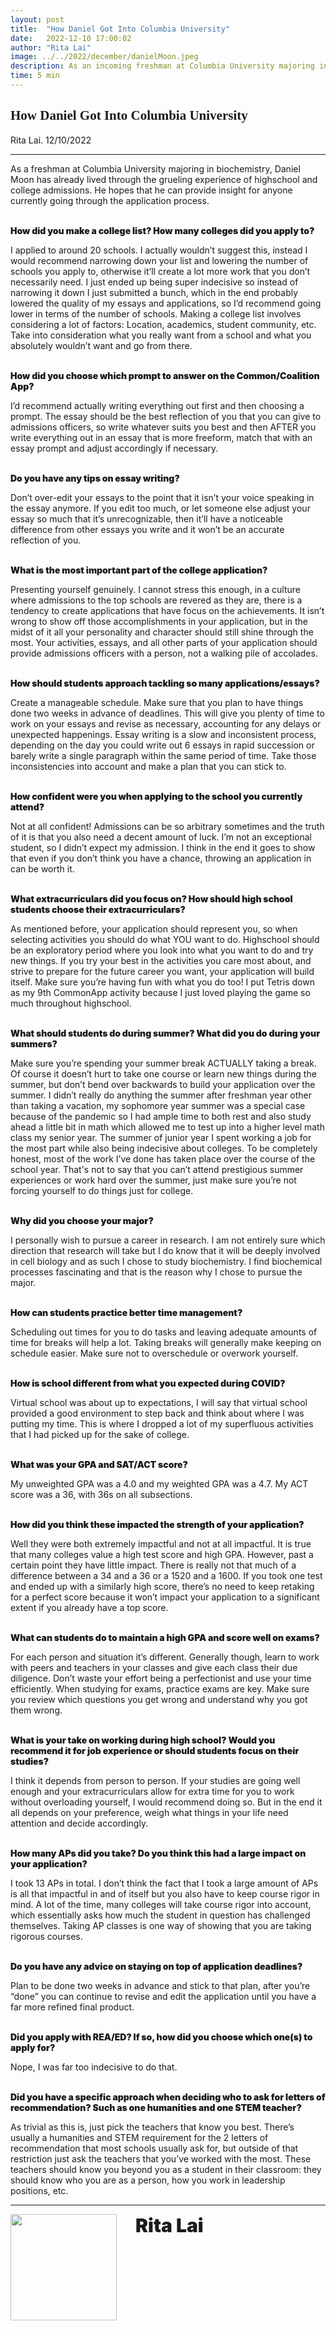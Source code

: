 ```yaml
---
layout: post
title:  "How Daniel Got Into Columbia University"
date:   2022-12-10 17:00:02
author: "Rita Lai"
image: ../../2022/december/danielMoon.jpeg
description: As an incoming freshman at Columbia University majoring in biochemistry, Daniel Moon has already lived through the grueling experience of highschool and college admissions. He hopes that he can provide insight for anyone currently going through the application process.
time: 5 min
---
```

<h2 style="font-family: Ergonomique Bold">How Daniel Got Into Columbia University</h2>
Rita Lai. 12/10/2022
<hr>

As a freshman at Columbia University majoring in biochemistry, Daniel Moon has already lived through the grueling experience of highschool and college admissions. He hopes that he can provide insight for anyone currently going through the application process.


<br><span style="font-weight: 900">How did you make a college list? How many colleges did you apply to? </span>

I applied to around 20 schools. I actually wouldn’t suggest this, instead I would recommend narrowing down your list and lowering the number of schools you apply to, otherwise it’ll create a lot more work that you don’t necessarily need. I just ended up being super indecisive so instead of narrowing it down I just submitted a bunch, which in the end probably lowered the quality of my essays and applications, so I’d recommend going lower in terms of the number of schools. Making a college list involves considering a lot of factors: Location, academics, student community, etc. Take into consideration what you really want from a school and what you absolutely wouldn’t want and go from there. 

<br><span style="font-weight: 900">How did you choose which prompt to answer on the Common/Coalition App? </span>

I’d recommend actually writing everything out first and then choosing a prompt. The essay should be the best reflection of you that you can give to admissions officers, so write whatever suits you best and then AFTER you write everything out in an essay that is more freeform, match that with an essay prompt and adjust accordingly if necessary.

<br><span style="font-weight: 900">
Do you have any tips on essay writing? </span>

Don’t over-edit your essays to the point that it isn’t your voice speaking in the essay anymore. If you edit too much, or let someone else adjust your essay so much that it’s unrecognizable, then it’ll have a noticeable difference from other essays you write and it won’t be an accurate reflection of you. 

<br><span style="font-weight: 900">
What is the most important part of the college application? </span>

Presenting yourself genuinely. I cannot stress this enough, in a culture where admissions to the top schools are revered as they are, there is a tendency to create applications that have focus on the achievements. It isn’t wrong to show off those accomplishments in your application, but in the midst of it all your personality and character should still shine through the most. Your activities, essays, and all other parts of your application should provide admissions officers with a person, not a walking pile of accolades.

<br><span style="font-weight: 900">
How should students approach tackling so many applications/essays? </span>

Create a manageable schedule. Make sure that you plan to have things done two weeks in advance of deadlines. This will give you plenty of time to work on your essays and revise as necessary, accounting for any delays or unexpected happenings. Essay writing is a slow and inconsistent process, depending on the day you could write out 6 essays in rapid succession or barely write a single paragraph within the same period of time. Take those inconsistencies into account and make a plan that you can stick to.

<br><span style="font-weight: 900">
How confident were you when applying to the school you currently attend?</span>

Not at all confident! Admissions can be so arbitrary sometimes and the truth of it is that you also need a decent amount of luck. I’m not an exceptional student, so I didn’t expect my admission. I think in the end it goes to show that even if you don’t think you have a chance, throwing an application in can be worth it.

<br><span style="font-weight: 900">
What extracurriculars did you focus on? How should high school students choose their extracurriculars?</span>

As mentioned before, your application should represent you, so when selecting activities you should do what YOU want to do. Highschool should be an exploratory period where you look into what you want to do and try new things. If you try your best in the activities you care most about, and strive to prepare for the future career you want, your application will build itself. Make sure you’re having fun with what you do too! I put Tetris down as my 9th CommonApp activity because I just loved playing the game so much throughout highschool. 

<br><span style="font-weight: 900">
What should students do during summer? What did you do during your summers?</span>

Make sure you’re spending your summer break ACTUALLY taking a break. Of course it doesn’t hurt to take one course or learn new things during the summer, but don’t bend over backwards to build your application over the summer. I didn’t really do anything the summer after freshman year other than taking a vacation, my sophomore year summer was a special case because of the pandemic so I had ample time to both rest and also study ahead a little bit in math which allowed me to test up into a higher level math class my senior year. The summer of junior year I spent working a job for the most part while also being indecisive about colleges. To be completely honest, most of the work I’ve done has taken place over the course of the school year. That's not to say that you can’t attend prestigious summer experiences or work hard over the summer, just make sure you’re not forcing yourself to do things just for college.

<br><span style="font-weight: 900">
Why did you choose your major? </span>

I personally wish to pursue a career in research. I am not entirely sure which direction that research will take but I do know that it will be deeply involved in cell biology and as such I chose to study biochemistry. I find biochemical processes fascinating and that is the reason why I chose to pursue the major.

<br><span style="font-weight: 900">
How can students practice better time management?</span>

Scheduling out times for you to do tasks and leaving adequate amounts of time for breaks will help a lot. Taking breaks will generally make keeping on schedule easier. Make sure not to overschedule or overwork yourself. 

<br><span style="font-weight: 900">
How is school different from what you expected during COVID?</span>

Virtual school was about up to expectations, I will say that virtual school provided a good environment to step back and think about where I was putting my time. This is where I dropped a lot of my superfluous activities that I had picked up for the sake of college.

<br><span style="font-weight: 900">
What was your GPA and SAT/ACT score?</span>

My unweighted GPA was a 4.0 and my weighted GPA was a 4.7. My ACT score was a 36, with 36s on all subsections. 

<br><span style="font-weight: 900">
How did you think these impacted the strength of your application?</span>

Well they were both extremely impactful and not at all impactful. It is true that many colleges value a high test score and high GPA. However, past a certain point they have little impact. There is really not that much of a difference between a 34 and a 36 or a 1520 and a 1600. If you took one test and ended up with a similarly high score, there’s no need to keep retaking for a perfect score because it won’t impact your application to a significant extent if you already have a top score.

<br><span style="font-weight: 900">
What can students do to maintain a high GPA and score well on exams?</span>

For each person and situation it’s different. Generally though, learn to work with peers and teachers in your classes and give each class their due diligence. Don’t waste your effort being a perfectionist and use your time efficiently. When studying for exams, practice exams are key. Make sure you review which questions you get wrong and understand why you got them wrong.  

<br><span style="font-weight: 900">
What is your take on working during high school? Would you recommend it for job experience or should students focus on their studies?</span>

I think it depends from person to person. If your studies are going well enough and your extracurriculars allow for extra time for you to work without overloading yourself, I would recommend doing so. But in the end it all depends on your preference, weigh what things in your life need attention and decide accordingly.

<br><span style="font-weight: 900">
How many APs did you take? Do you think this had a large impact on your application?</span>

I took 13 APs in total. I don’t think the fact that I took a large amount of APs is all that impactful in and of itself but you also have to keep course rigor in mind. A lot of the time, many colleges will take course rigor into account, which essentially asks how much the student in question has challenged themselves. Taking AP classes is one way of showing that you are taking rigorous courses. 

<br><span style="font-weight: 900">
Do you have any advice on staying on top of application deadlines?</span>

Plan to be done two weeks in advance and stick to that plan, after you’re “done” you can continue to revise and edit the application until you have a far more refined final product. 

<br><span style="font-weight: 900">
Did you apply with REA/ED? If so, how did you choose which one(s) to apply for?</span>

Nope, I was far too indecisive to do that.

<br><span style="font-weight: 900">
Did you have a specific approach when deciding who to ask for letters of recommendation? Such as one humanities and one STEM teacher?</span>

As trivial as this is, just pick the teachers that know you best. There’s usually a humanities and STEM requirement for the 2 letters of recommendation that most schools usually ask for, but outside of that restriction just ask the teachers that you’ve worked with the most. These teachers should know you beyond you as a student in their classroom: they should know who you are as a person, how you work in leadership positions, etc.




<hr>
<img src="{{ site.baseurl }}/images/writingTeam/noProfile.jpg" width="170" style="float: left; margin-right: 30px; margin-bottom: 20px;"/>
<div style="margin-bottom: 5%;">
<span style="font-size: 30px; font-weight: 900;">Rita Lai</span>
<br>
</div>
